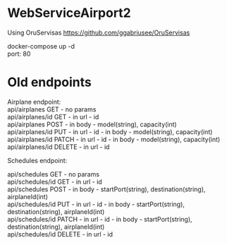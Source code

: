 # WebServiceAirport2

Using OruServisas https://github.com/ggabriusee/OruServisas </br>

docker-compose up -d </br>
port: 80 </br>

# Old endpoints
Airplane endpoint: </br>
api/airplanes GET - no params </br>
api/airplanes/id GET - in url - id </br>
api/airplanes POST - in body - model(string), capacity(int) </br>
api/airplanes/id PUT - in url - id - in body - model(string), capacity(int) </br>
api/airplanes/id PATCH - in url - id - in body - model(string), capacity(int) </br>
api/airplanes/id DELETE - in url - id </br>

Schedules endpoint: 

api/schedules GET - no params </br>
api/schedules/id GET - in url - id </br>
api/schedules POST - in body - startPort(string), destination(string), airplaneId(int) </br>
api/schedules/id PUT - in url - id - in body - startPort(string), destination(string), airplaneId(int) </br>
api/schedules/id PATCH - in url - id - in body - startPort(string), destination(string), airplaneId(int) </br>
api/schedules/id DELETE - in url - id </br>
